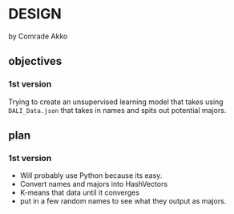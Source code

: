 # DESIGN 
by Comrade Akko

## objectives

### 1st version
Trying to create an unsupervised learning model that takes using `DALI_Data.json` that takes in names and spits out potential majors. 


## plan

### 1st version
- Will probably use Python because its easy.
- Convert names and majors into  HashVectors
- K-means that data until it converges
- put in a few random names to see what they output as majors.